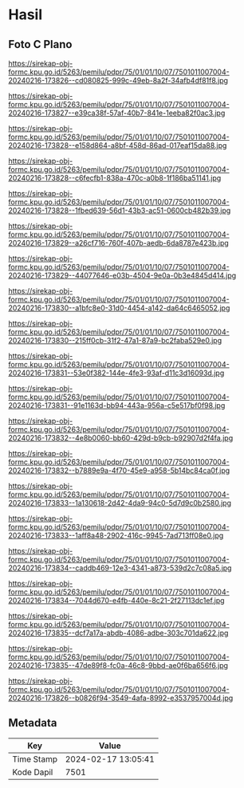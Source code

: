 # Hasil

## Foto C Plano

https://sirekap-obj-formc.kpu.go.id/5263/pemilu/pdpr/75/01/01/10/07/7501011007004-20240216-173826--cd080825-999c-49eb-8a2f-34afb4df81f8.jpg

https://sirekap-obj-formc.kpu.go.id/5263/pemilu/pdpr/75/01/01/10/07/7501011007004-20240216-173827--e39ca38f-57af-40b7-841e-1eeba82f0ac3.jpg

https://sirekap-obj-formc.kpu.go.id/5263/pemilu/pdpr/75/01/01/10/07/7501011007004-20240216-173828--e158d864-a8bf-458d-86ad-017eaf15da88.jpg

https://sirekap-obj-formc.kpu.go.id/5263/pemilu/pdpr/75/01/01/10/07/7501011007004-20240216-173828--c6fecfb1-838a-470c-a0b8-1f186ba51141.jpg

https://sirekap-obj-formc.kpu.go.id/5263/pemilu/pdpr/75/01/01/10/07/7501011007004-20240216-173828--1fbed639-56d1-43b3-ac51-0600cb482b39.jpg

https://sirekap-obj-formc.kpu.go.id/5263/pemilu/pdpr/75/01/01/10/07/7501011007004-20240216-173829--a26cf716-760f-407b-aedb-6da8787e423b.jpg

https://sirekap-obj-formc.kpu.go.id/5263/pemilu/pdpr/75/01/01/10/07/7501011007004-20240216-173829--44077646-e03b-4504-9e0a-0b3e4845d414.jpg

https://sirekap-obj-formc.kpu.go.id/5263/pemilu/pdpr/75/01/01/10/07/7501011007004-20240216-173830--a1bfc8e0-31d0-4454-a142-da64c6465052.jpg

https://sirekap-obj-formc.kpu.go.id/5263/pemilu/pdpr/75/01/01/10/07/7501011007004-20240216-173830--215ff0cb-31f2-47a1-87a9-bc2faba529e0.jpg

https://sirekap-obj-formc.kpu.go.id/5263/pemilu/pdpr/75/01/01/10/07/7501011007004-20240216-173831--53e0f382-144e-4fe3-93af-d11c3d16093d.jpg

https://sirekap-obj-formc.kpu.go.id/5263/pemilu/pdpr/75/01/01/10/07/7501011007004-20240216-173831--91e1163d-bb94-443a-956a-c5e517bf0f98.jpg

https://sirekap-obj-formc.kpu.go.id/5263/pemilu/pdpr/75/01/01/10/07/7501011007004-20240216-173832--4e8b0060-bb60-429d-b9cb-b92907d2f4fa.jpg

https://sirekap-obj-formc.kpu.go.id/5263/pemilu/pdpr/75/01/01/10/07/7501011007004-20240216-173832--b7889e9a-4f70-45e9-a958-5b14bc84ca0f.jpg

https://sirekap-obj-formc.kpu.go.id/5263/pemilu/pdpr/75/01/01/10/07/7501011007004-20240216-173833--1a130618-2d42-4da9-94c0-5d7d9c0b2580.jpg

https://sirekap-obj-formc.kpu.go.id/5263/pemilu/pdpr/75/01/01/10/07/7501011007004-20240216-173833--1aff8a48-2902-416c-9945-7ad713ff08e0.jpg

https://sirekap-obj-formc.kpu.go.id/5263/pemilu/pdpr/75/01/01/10/07/7501011007004-20240216-173834--caddb469-12e3-4341-a873-539d2c7c08a5.jpg

https://sirekap-obj-formc.kpu.go.id/5263/pemilu/pdpr/75/01/01/10/07/7501011007004-20240216-173834--7044d670-e4fb-440e-8c21-2f27113dc1ef.jpg

https://sirekap-obj-formc.kpu.go.id/5263/pemilu/pdpr/75/01/01/10/07/7501011007004-20240216-173835--dcf7a17a-abdb-4086-adbe-303c701da622.jpg

https://sirekap-obj-formc.kpu.go.id/5263/pemilu/pdpr/75/01/01/10/07/7501011007004-20240216-173835--47de89f8-fc0a-46c8-9bbd-ae0f6ba656f6.jpg

https://sirekap-obj-formc.kpu.go.id/5263/pemilu/pdpr/75/01/01/10/07/7501011007004-20240216-173826--b0826f94-3549-4afa-8992-e3537957004d.jpg


## Metadata

| Key        | Value               |
| ---------- | ------------------- |
| Time Stamp | 2024-02-17 13:05:41 |
| Kode Dapil | 7501                |



